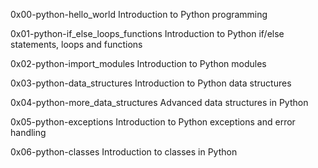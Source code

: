 0x00-python-hello_world	Introduction to Python programming

0x01-python-if_else_loops_functions	Introduction to Python if/else statements, loops and functions

0x02-python-import_modules	Introduction to Python modules

0x03-python-data_structures	Introduction to Python data structures

0x04-python-more_data_structures	Advanced data structures in Python

0x05-python-exceptions	Introduction to Python exceptions and error handling

0x06-python-classes	Introduction to classes in Python
